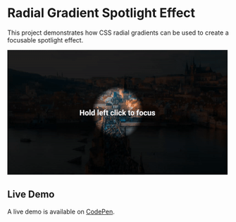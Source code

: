 # Radial Gradient Spotlight Effect
This project demonstrates how CSS radial gradients can be used to create a focusable spotlight effect.

![Radial Gradient Spotlight Effect Demo](https://github.com/georgewpark/Radial-Gradient-Spotlight-Effect/blob/master/demo-gif.gif "Radial Gradient Spotlight Effect Demo")

## Live Demo
A live demo is available on [CodePen](https://codepen.io/GeorgePark/full/ELemzZ).